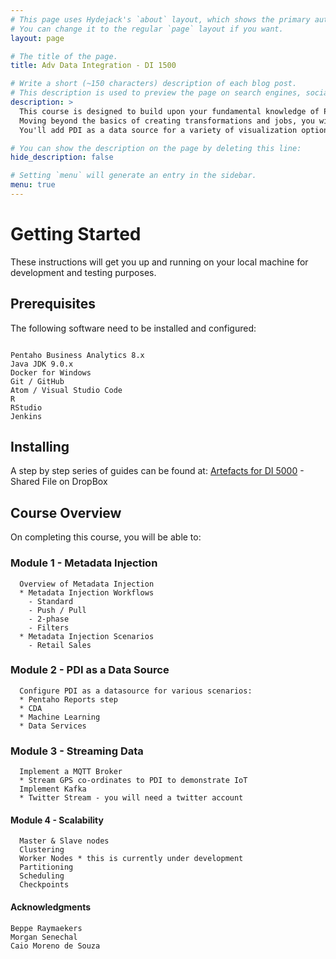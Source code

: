 ```yaml
---
# This page uses Hydejack's `about` layout, which shows the primary author's picture and about text at the top.
# You can change it to the regular `page` layout if you want.
layout: page

# The title of the page.
title: Adv Data Integration - DI 1500

# Write a short (~150 characters) description of each blog post.
# This description is used to preview the page on search engines, social media, etc.
description: >
  This course is designed to build upon your fundamental knowledge of Pentaho Data Integration (PDI).   
  Moving beyond the basics of creating transformations and jobs, you will learn how to use PDI in real-world project scenarios.
  You'll add PDI as a data source for a variety of visualization options, utilize PDI's streaming data processing capabilties, build transformations with metadata injection, and scale and performance tune your PDI solution.

# You can show the description on the page by deleting this line:
hide_description: false

# Setting `menu` will generate an entry in the sidebar.
menu: true
---
```


# Getting Started

These instructions will get you up and running on your local machine for development and testing purposes.

## Prerequisites

The following software need to be installed and configured:
```

Pentaho Business Analytics 8.x
Java JDK 9.0.x
Docker for Windows
Git / GitHub
Atom / Visual Studio Code
R
RStudio
Jenkins

```

## Installing

A step by step series of guides can be found at:
[Artefacts for DI 5000](https://www.dropbox.com/sh/6nl31ts10sjimnr/AADFXjTek4f9ANyBivVVAhqFa?dl=0) - Shared File on DropBox

## Course Overview

On completing this course, you will be able to:

### Module 1 - Metadata Injection
```
  Overview of Metadata Injection
  * Metadata Injection Workflows
    - Standard
    - Push / Pull
    - 2-phase
    - Filters
  * Metadata Injection Scenarios
    - Retail Sales

```
### Module 2 - PDI as a Data Source
```
  Configure PDI as a datasource for various scenarios:
  * Pentaho Reports step
  * CDA
  * Machine Learning
  * Data Services
```  

### Module 3 - Streaming Data

```
  Implement a MQTT Broker
  * Stream GPS co-ordinates to PDI to demonstrate IoT
  Implement Kafka
  * Twitter Stream - you will need a twitter account
```
#### Module 4 - Scalability
```
  Master & Slave nodes
  Clustering
  Worker Nodes * this is currently under development
  Partitioning
  Scheduling
  Checkpoints
```

#### Acknowledgments
```
Beppe Raymaekers
Morgan Senechal
Caio Moreno de Souza
```
